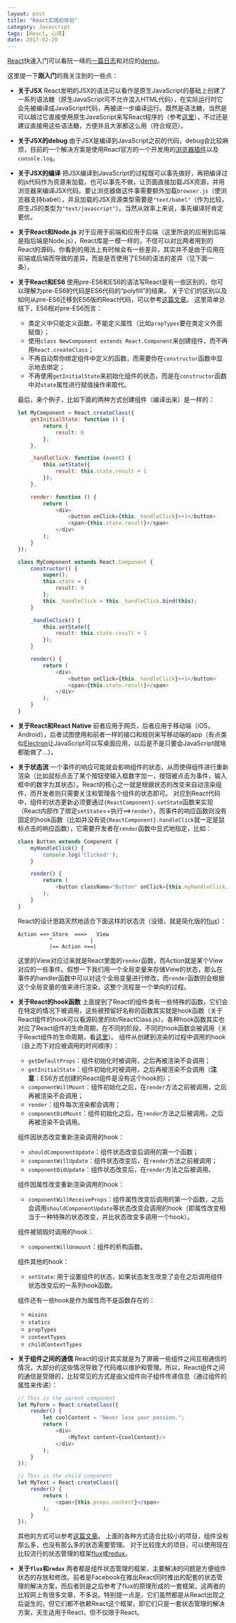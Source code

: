 ```yaml
---
layout: post
title: "React实践初体验"
category: Javascript
tags: [React, 心得]
date: 2017-02-20
---
```


[React](https://facebook.github.io/react/)快速入门可以看阮一峰的[一篇日志](http://www.ruanyifeng.com/blog/2015/03/react.html)和对应的[demo](https://github.com/ruanyf/react-demos)。

这里提一下**刚入门**的我关注到的一些点：

- **关于JSX**
  React发明的JSX的语法可以看作是原生JavaScript的基础上创建了一系列语法糖（原生JavaScript可不允许混入HTML代码），在实际运行时它会先被编译成JavaScript代码，再被进一步编译运行。既然是语法糖，当然是可以越过它直接使用原生JavaScript来写React程序的（参考[这里](https://facebook.github.io/react/docs/react-without-jsx.html)），不过还是建议直接用这些语法糖，方便并且大家都这么用（符合规范）。

- **关于JSX的debug**
  由于JSX是编译到JavaScript之前的代码，debug会比较麻烦，目前的一个解决方案是使用React官方的一个开发用的[浏览器插件](https://github.com/facebook/react-devtools)以及`console.log`。

- **关于JSX的编译**
  把JSX编译到JavaScript的过程既可以事先做好，再把编译过的js代码作为资源来加载，也可以事先不做，让页面直接加载JSX资源，并用浏览器来编译JSX代码。要让浏览器做这件事需要额外加载`browser.js`（使浏览器支持babel），并且加载的JSX资源类型需要是`"text/babel"`（作为比较，原生JS的类型为`"text/javascript"`）。当然从效率上来说，事先编译好肯定更优。

- **关于React和Node.js**
  对于应用于前端和应用于后端（这里所说的应用到后端是指后端是Node.js），React库是一模一样的，不信可以对比两者用到的React的源码。你看到的用法上有时候会有一些差异，其实并不是由于应用在前端或后端而导致的差异，而是是否使用了ES6的语法的差异（见下面一条）。

- **关于React和ES6**
  使用pre-ES6和ES6的语法写React是有一些区别的，你可以理解为pre-ES6的代码是ES6代码的“polyfill”的结果。
  关于它们的区别以及如何从pre-ES6迁移到ES6版的React代码，可以参考[这篇文章](http://www.newmediacampaigns.com/blog/refactoring-react-components-to-es6-classes)。
  这里简单总结下，ES6相对pre-ES6而言：

  - 类定义中只能定义函数，不能定义属性（比如`propTypes`要在类定义外面赋值）；
  - 使用`class NewComponent extends React.Component`来创建组件，而不再用`React.createClass`；
  - 不再自动帮你绑定组件中定义的函数，而需要你在`constructor`函数中显示地去绑定；
  - 不再使用`getInitialState`来初始化组件的状态，而是在`constructor`函数中对`state`属性进行赋值操作来取代。

  最后，来个例子，比如下面的两种方式创建组件（编译出来）是一样的：

  ```javascript
  let MyComponent = React.createClass({
      getInitialState: function () {
          return {
              result: 0
          };
      },

      _handleClick: function (event) {
          this.setState({
              result: this.state.result + 1
          });
      },

      render: function () {
          return (
              <div>
                  <button onClick={this._handleClick}>+1</button>
                  <span>{this.state.result}</span>
              </div>
          );
      }
  });
  ```

  ```javascript
  class MyComponent extends React.Component {
      constructor() {
          super();
          this.state = {
              result: 0
          };
          this._handleClick = this._handleClick.bind(this);
      }

      _handleClick() {
          this.setState({
              result: this.state.result + 1
          });
      }

      render() {
          return (
              <div>
                  <button onClick={this._handleClick}>+1</button>
                  <span>{this.state.result}</span>
              </div>
          );
      }
  }
  ```
  <!--break-->

- **关于React和React Native**
  前者应用于网页，后者应用于移动端（iOS，Android），后者试图使用和前者一样的接口和规则来写移动端的app（有点类似[Electron](http://electron.atom.io/)让JavaScript可以写桌面应用，以后是不是只要会JavaScript就啥都能做了...）。

- **关于状态流**
  一个事件的响应可能就会影响组件的状态，从而使得组件进行重新渲染（比如鼠标点击了某个按钮使输入框数字加一，按钮被点击为事件，输入框中的数字为其状态）。React的核心之一就是根据状态的改变来自动渲染组件，而开发者则只需要关注和管理各个组件的状态即可。
  对应到React代码中，组件的状态更新必须要通过`{ReactComponent}.setState`函数来实现（React内部作了绑定`setState`==执行==>`render`），而事件的响应函数则没有固定的hook函数（比如并没有说`{ReactComponent}.handleClick`就一定是鼠标点击的响应函数），它需要开发者在`render`函数中显式地指定，比如：

  ```javascript
  class Button extends Component {
      myHandleClick() {
          console.log('Clicked!');
      }

      render() {
          return (
              <button className="Button" onClick={this.myHandleClick.bind(this)}>{this.props.name}</button>
          );
      }
  }
  ```

  React的设计思路天然地适合下面这样的状态流（没错，就是简化版的[flux](https://facebook.github.io/flux/)）：

  ```
  Action ==> Store  ===>   View
  			^			 |
  			|== Action <==|
  ```

  这里的View对应过来就是React里面的`render`函数，而Action就是某个View对应的一些事件。假想一下我们用一个全局变量来存储View的状态，那么在事件的handler函数中可以对这个全局变量进行修改，而`render`函数则会根据这个全局变量的值来进行渲染，这整个流程是一个单向的过程。

- **关于React的hook函数**
  上面提到了React的组件类有一些特殊的函数，它们会在特定的情况下被调用，这些被预留好名称的函数其实就是hook函数（关于React组件的hook可以看源码里的lib/ReactClass.js）。各种hook函数其实也对应了React组件的生命周期，在不同的阶段，不同的hook函数会被调用（关于React组件的生命周期，看[这里](http://busypeoples.github.io/post/react-component-lifecycle/)）。
  组件从创建到渲染的过程中调用的hook（自上而下对应被调用的时间顺序）：

  - `getDefaultProps`：组件初始化时被调用，之后再被渲染不会调用；
  - `getInitialState`：组件初始化时被调用，之后再被渲染不会调用（**注意**：ES6方式创建的React组件是没有这个hook的）；
  - `componentWillMount`：组件初始化之后，在`render`方法之前被调用，之后再被渲染不会调用；
  - `render`：组件每次渲染都会调用；
  - `componentDidMount`：组件初始化之后，在`render`方法之后被调用，之后再被渲染不会调用。

  组件因状态改变重新渲染调用的hook：

  - `shouldComponentUpdate`：组件状态改变后调用的第一个函数；
  - `componentWillUpdate`：组件状态改变后，在`render`方法之前被调用；
  - `componentDidUpdate`：组件状态改变后，在`render`方法之后被调用。

  组件因属性改变重新渲染调用的hook：

  - `componentWillReceiveProps`：组件属性改变后调用的第一个函数，之后会调用`shouldComponentUpdate`等状态改变会调用的hook（即属性改变相当于一种特殊的状态改变，并比状态改变多调用一个hook）。

  组件被销毁时调用的hook：

  - `componentWillUnmount`：组件的析构函数。

  组件其他的hook：

  - `setState`: 用于设置组件的状态，如果状态发生改变了会在之后调用组件状态改变后的一系列hook函数。

  组件还有一些hook是作为属性而不是函数存在的：

  - `mixins`
  - `statics`
  - `propTypes`
  - `contextTypes`
  - `childContextTypes`

- **关于组件之间的通信**
  React的设计其实就是为了屏蔽一些组件之间互相通信的情况，大部分的这些情况导致了代码难以维护和管理。所以，React组件之间的通信是受限的，比较常见的方式是由父组件向子组件传递信息（通过组件的属性来传递）：

  ```javascript
  // This is the parent component
  let MyForm = React.createClass({
      render() {
          let coolContent = "Never lose your passion.";
          return (
              <div>
                  <MyText content={coolContent}/>
              </div>
          );
      }
  });

  // This is the child component
  let MyText = React.createClass({
      render() {
          return (
              <span>{this.props.content}</span>
          );
      }
  });
  ```

  其他的方式可以参考[这篇文章](http://andrewhfarmer.com/component-communication/)。
  上面的各种方式适合比较小的项目，组件没有那么多，也没有那么多的状态需要管理。
  对于比较庞大的项目，可以使用现在比较流行的状态管理的框架[flux](https://facebook.github.io/flux/)或[redux](https://github.com/reactjs/redux)。

- **关于`flux`和`redux`**
  两者都是组件状态管理的框架，主要解决的问题是方便组件状态的存放和修改。前者是Facebook在推出React同时推出的配套的状态管理的解决方案，而后者则是之后参考了flux的原理形成的一套框架。这两者的比较网上有很多文章，不多说。特别提一点是，它们虽然都是从React出现之后诞生的，但它们都不依赖React这个框架，即它们只是一套状态管理的解决方案，天生适用于React，但不仅限于React。